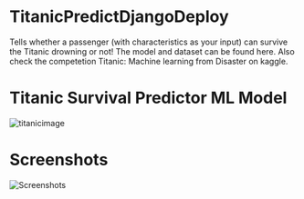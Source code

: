 # TitanicPredictDjangoDeploy

Tells whether a passenger (with characteristics as your input) can survive the Titanic drowning or not!
The model and dataset can be found here. Also check the competetion Titanic: Machine learning from Disaster on kaggle.

<h1>Titanic Survival Predictor ML Model</h1>

![titanicimage](https://user-images.githubusercontent.com/60321342/97879878-7ef78900-1d46-11eb-93c0-cd5091c482f0.jpg)

<h1>Screenshots</h1>

![Screenshots](https://user-images.githubusercontent.com/60321342/97879104-95511500-1d45-11eb-91c2-60921c74059b.jpg)

